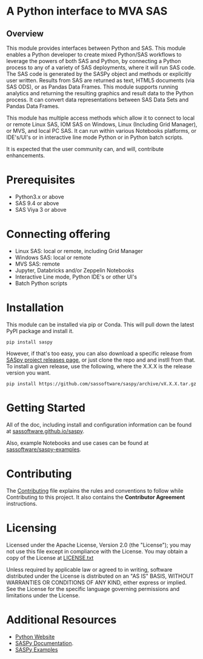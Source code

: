 # A Python interface to MVA SAS
## Overview
This module provides interfaces between Python and SAS. This module enables a Python developer to create mixed Python/SAS workflows to leverage the
powers of both SAS and Python, by connecting a Python process to any of a variety of SAS deployments, where it will run SAS code. The SAS code is
generated by the SASPy object and methods or explicitly user written. Results from SAS are returned as text, HTML5 documents (via SAS ODS), or as
Pandas Data Frames. This module supports running analytics and returning the resulting graphics and result data to the Python process. It can convert
data representations between SAS Data Sets and Pandas Data Frames. 

This module has multiple access methods which allow it to connect to local or remote Linux SAS, IOM SAS on Windows, Linux (Including Grid Manager),
or MVS, and local PC SAS. It can run within various Notebooks platforms, or IDE's/UI's or in interactive line mode Python or in Python batch scripts. 

It is expected that the user community can, and will, contribute enhancements. 

# Prerequisites
- Python3.x or above
- SAS 9.4 or above
- SAS Viya 3 or above

# Connecting offering
- Linux SAS: local or remote, including Grid Manager
- Windows SAS: local or remote
- MVS SAS: remote
- Jupyter, Databricks and/or Zeppelin Notebooks
- Interactive Line mode, Python IDE's or other UI's
- Batch Python scripts

# Installation

This module can be installed via pip or Conda. This will pull down the latest PyPI package and install it.

    pip install saspy

However, if that's too easy, you can also download a specific release from
[SASpy project releases page](https://github.com/sassoftware/saspy/releases), or just clone
the repo and and instll from that. To install a given release, use the following, 
where the X.X.X is the release version you want.

    pip install https://github.com/sassoftware/saspy/archive/vX.X.X.tar.gz

# Getting Started     

All of the doc, including install and configuration information can be found at
[sassoftware.github.io/saspy](https://sassoftware.github.io/saspy/).

Also, example Notebooks and use cases can be found at
[sassoftware/saspy-examples](https://github.com/sassoftware/saspy-examples/).   

# Contributing
The [Contributing](https://github.com/sassoftware/saspy/blob/master/CONTRIBUTING.md) file explains the rules and conventions to follow while
Contributing to this project. It also contains the **Contributor Agreement** instructions.

# Licensing 
Licensed under the Apache License, Version 2.0 (the "License"); you may not use this file except in compliance with the License. You may obtain a copy of
the License at [LICENSE.txt](https://github.com/sassoftware/saspy/blob/master/LICENSE) 

Unless required by applicable law or agreed to in writing, software distributed under the License is distributed on an "AS IS" BASIS, WITHOUT WARRANTIES
OR CONDITIONS OF ANY KIND, either express or implied. See the License for the specific language governing permissions and limitations under the License.

# Additional Resources
- [Python Website](http://www.python.org/)
- [SASPy Documentation](https://sassoftware.github.io/saspy/).
- [SASPy Examples](https://github.com/sassoftware/saspy-examples) 
